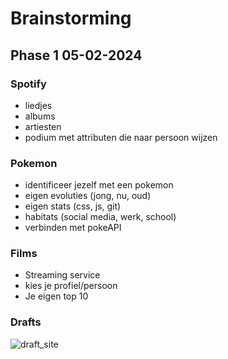 # Brainstorming

## Phase 1 05-02-2024

### Spotify

- liedjes
- albums
- artiesten
- podium met attributen die naar persoon wijzen

### Pokemon

- identificeer jezelf met een pokemon
- eigen evoluties (jong, nu, oud)
- eigen stats (css, js, git)
- habitats (social media, werk, school)
- verbinden met pokeAPI

### Films

- Streaming service
- kies je profiel/persoon
- Je eigen top 10

### Drafts

![draft_site](https://github.com/mtdvlpr/web-app-from-scratch-2324/assets/46671786/917da288-13a5-4e1c-9a8b-f0ba472b8489)


